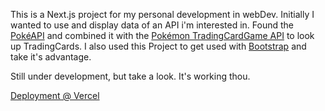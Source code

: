 This is a Next.js project for my personal development in webDev.
Initially I wanted to use and display data of an API i'm interested in. Found the [PokéAPI](https://pokeapi.co/) and combined it with the [Pokémon TradingCardGame API](https://pokemontcg.io/) to look up TradingCards.
I also used this Project to get used with [Bootstrap](https://getbootstrap.com/) and take it's advantage.

Still under development, but take a look. It's working thou.

[Deployment @ Vercel](https://test-api-pokemon-matschi3.vercel.app/)
